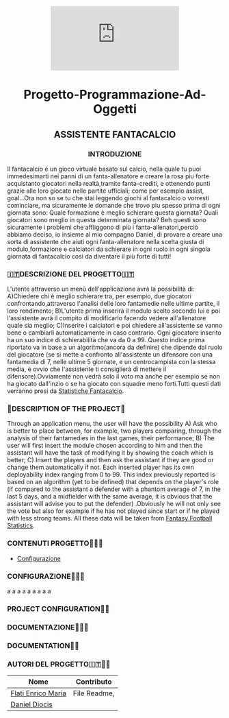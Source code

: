 <div align="center">

![CamScanner.02-27-2022.17.25.pdf](https://github.com/EnricoMariaFlati/Programmazione-Ad-Oggetti/files/8149022/CamScanner.02-27-2022.17.25.pdf)

# Progetto-Programmazione-Ad-Oggetti
##                                                              ASSISTENTE FANTACALCIO

</div>
<div align="center">
  
###                                                             INTRODUZIONE

</div>

Il fantacalcio è un gioco virtuale basato sul calcio, nella quale tu puoi immedesimarti nei panni di un fanta-allenatore e creare la rosa piu forte acquistanto giocatori nella realtà,tramite fanta-crediti, e ottenendo punti grazie alle loro giocate nelle partite ufficiali; come per esempio assist, goal...Ora non so se tu che stai leggendo giochi al fantacalcio o vorresti cominciare, ma sicuramente le domande che trovo piu spesso prima di ogni giornata sono: Quale formazione è meglio schierare questa giornata? Quali giocatori sono meglio in questa determinata giornata? Beh questi sono sicuramente i problemi che affliggono di più i fanta-allenatori,perciò abbiamo deciso, io insieme al mio compagno Daniel, di provare a creare una sorta di assistente che aiuti ogni fanta-allenatore nella scelta giusta di modulo,formazione e calciatori da schierare in ogni ruolo in ogni singola giornata di fantacalcio così da diventare il più forte di tutti!

###                                                         :it:DESCRIZIONE DEL PROGETTO:it:
L'utente attraverso un menù dell'applicazione avrà la possibilità di:
A)Chiedere chi è meglio schierare tra, per esempio, due giocatori confrontando,attraverso l'analisi delle loro fantamedie nelle ultime partite, il loro rendimento;
B)L'utente prima inserirà il modulo scelto secondo lui e poi l'assistente avrà il compito di modificarlo facendo vedere all'allenatore quale sia meglio;
C)Inserire i calciatori e poi chiedere all'assistente se vanno bene o cambiarli automaticamente in caso contrario.
Ogni giocatore inserito ha un suo indice di schierabilità che va da 0 a 99. Questo indice prima riportato va in base a un algoritmo(ancora da definire) che dipende dal ruolo del giocatore (se si mette a confronto all'assistente un difensore con una fantamedia di 7, nelle ultime 5 giornate, e un centrocampista con la stessa media, è ovvio che l'assistente ti consiglierà di mettere il difensore).Ovviamente non vedrà solo il voto ma anche per esempio se non ha giocato dall'inzio o se ha giocato con squadre meno forti.Tutti questi dati verranno presi da [Statistiche Fantacalcio](https://www.fantacalcio.it/statistiche-serie-a).

###                                                       :england:DESCRIPTION OF THE PROJECT:england:
Through an application menu, the user will have the possibility 
A) Ask who is better to place between, for example, two players comparing, through the analysis of their fantamedies in the last games, their performance;
B) The user will first insert the module chosen according to him and then the assistant will have the task of modifying it by showing the coach which is better;
C) Insert the players and then ask the assistant if they are good or change them automatically if not.
Each inserted player has its own deployability index ranging from 0 to 99. This index previously reported is based on an algorithm (yet to be defined) that depends on the player's role (if compared to the assistant a defender with a phantom average of 7, in the last 5 days, and a midfielder with the same average, it is obvious that the assistant will advise you to put the defender) .Obviously he will not only see the vote but also for example if he has not played since start or if he played with less strong teams. All these data will be taken from [Fantasy Football Statistics](https://www.fantacalcio.it/statistiche-serie-a).


###                                                        CONTENUTI PROGETTO:open_file_folder::it:
- [Configurazione](#CONFIGURAZIONE-key-it)






###                                                        CONFIGURAZIONE:key::it:
a
a
a
a
a
a
a
a
a
###                                                        PROJECT CONFIGURATION:key::england:









###                                                        DOCUMENTAZIONE:open_book::it:












###                                                        DOCUMENTATION:open_book::england:




































###                                                         AUTORI DEL PROGETTO:it::student:
Nome | Contributo
-- | :--:
[Flati Enrico Maria](https://github.com/EnricoMariaFLati) | File Readme,
[Daniel Diocis](https://github.com/Daniel-Diocis) | 
